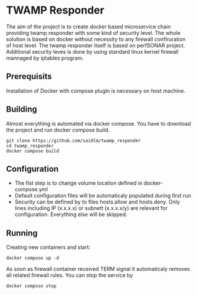 # TWAMP Responder
The aim of the project is to create docker based microservice chain providing twamp responder with some kind of security level. 
The whole solution is based on docker without necessity to any firewall confiruration of host level.
The twamp responder itself is based on perfSONAR project. Additional security leves is done by using standard linux kernel firewall mannaged by iptables program.

## Prerequisits
Installation of Docker with compose plugin is necessary on host machine.

## Building
Almost everything is automated via docker compose. You have to download the project and run docker compose build.
```
git clone https://github.com/saidlm/twamp_responder
cd twamp_responder
docker compose build
```

## Configuration
* The fist step is to change volume location defined in docker-compose.yml
* Default configuration files will be automaticaly populated during first run 
* Security can be defined by to files hosts.allow and hosts.deny. Only lines including IP (x.x.x.x) or subnett (x.x.x.x/y) are relevant for configuration. Everything else will be skipped.

## Running
Creating new containers and start:
```
docker compose up -d
```
As soon as firewall container received TERM signal it automaticaly removes all related firewall rules. You can stop the service by
```
docker compose stop
```

